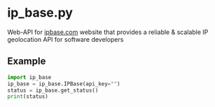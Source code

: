 # ip_base.py
Web-API for [ipbase.com](https://ipbase.com) website that provides a reliable &amp; scalable IP geolocation API for software developers

## Example
```python
import ip_base
ip_base = ip_base.IPBase(api_key="")
status = ip_base.get_status()
print(status)
```
